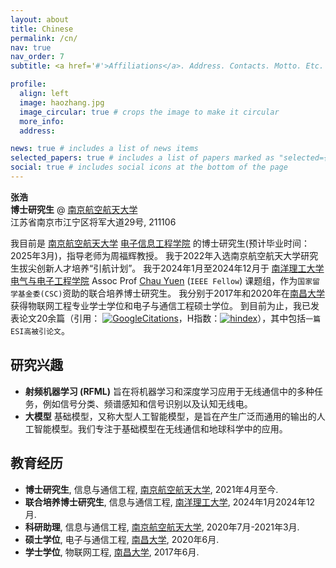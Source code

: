 ```yaml
---
layout: about
title: Chinese
permalink: /cn/
nav: true
nav_order: 7
subtitle: <a href='#'>Affiliations</a>. Address. Contacts. Motto. Etc.

profile:
  align: left
  image: haozhang.jpg
  image_circular: true # crops the image to make it circular
  more_info: 
  address: 

news: true # includes a list of news items
selected_papers: true # includes a list of papers marked as "selected={true}"
social: true # includes social icons at the bottom of the page
---
```

**张浩**<br>
**博士研究生** @  [南京航空航天大学](http://www.nuaa.edu.cn)<br>
江苏省南京市江宁区将军大道29号, 211106<br>

我目前是 [南京航空航天大学](http://www.nuaa.edu.cn) [电子信息工程学院](http://ceie.nuaa.edu.cn/) 的博士研究生(预计毕业时间：2025年3月)，指导老师为周福辉教授。 
我于2022年入选南京航空航天大学研究生拔尖创新人才培养“引航计划”。 
我于2024年1月至2024年12月于 [南洋理工大学](https://www.ntu.edu.sg/)[电气与电子工程学院](https://www.ntu.edu.sg/eee)  Assoc Prof [Chau Yuen](https://dr.ntu.edu.sg/cris/rp/rp02157) (`IEEE Fellow`) 课题组，作为`国家留学基金委(CSC)`资助的联合培养博士研究生。 
我分别于2017年和2020年在[南昌大学](http://www.ncu.edu.cn) 获得物联网工程专业学士学位和电子与通信工程硕士学位。 
到目前为止，我已发表论文20余篇（引用： [![GoogleCitations](https://img.shields.io/endpoint?logo=Google%20Scholar&url=https://cdn.jsdelivr.net/gh/haozhangcn/haozhangcn.github.io@gs/citation.json&labelColor=f6f6f6&color=9cf&style=flat&label=citations)](https://scholar.google.com/citations?user=zs9DkEAAAAAJ)，H指数：[![hindex](https://img.shields.io/endpoint?logo=Google%20Scholar&url=https%3A%2F%2Fcdn.jsdelivr.net%2Fgh%2Fhaozhangcn%2Fhaozhangcn.github.io@gs%2Fh.json&labelColor=f6f6f6&color=9cf&style=flat&label=H-index)](https://scholar.google.com/citations?user=zs9DkEAAAAAJ)），其中包括`一篇ESI高被引论文`。



## 研究兴趣
- **射频机器学习 (RFML)** 旨在将机器学习和深度学习应用于无线通信中的多种任务，例如信号分类、频谱感知和信号识别以及认知无线电。
- **大模型** 基础模型，又称大型人工智能模型，是旨在产生广泛而通用的输出的人工智能模型。我们专注于基础模型在无线通信和地球科学中的应用。

## 教育经历
- **博士研究生**, 信息与通信工程, [南京航空航天大学](http://www.nuaa.edu.cn), 2021年4月至今.
- **联合培养博士研究生**, 信息与通信工程, [南洋理工大学](https://www.ntu.edu.sg/), 2024年1月2024年12月.
- **科研助理**, 信息与通信工程, [南京航空航天大学](http://www.nuaa.edu.cn), 2020年7月-2021年3月.
- **硕士学位**, 电子与通信工程, [南昌大学](http://www.ncu.edu.cn), 2020年6月.
- **学士学位**, 物联网工程, [南昌大学](http://www.ncu.edu.cn), 2017年6月.





